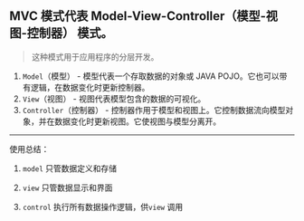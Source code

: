 ## MVC 模式代表 Model-View-Controller（模型-视图-控制器） 模式。

> 这种模式用于应用程序的分层开发。

1. `Model`（模型） - 模型代表一个存取数据的对象或 JAVA POJO。它也可以带有逻辑，在数据变化时更新控制器。
2. `View`（视图） - 视图代表模型包含的数据的可视化。
3. `Controller`（控制器） - 控制器作用于模型和视图上。它控制数据流向模型对象，并在数据变化时更新视图。它使视图与模型分离开。


------

使用总结：

1. `model` 只管数据定义和存储

2. `view`  只管数据显示和界面

3. `control`  执行所有数据操作逻辑，供`view` 调用